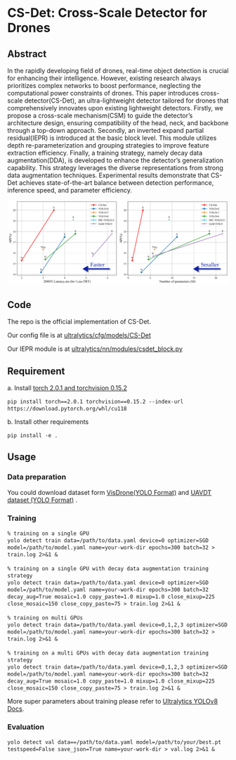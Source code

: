 # CS-Det: Cross-Scale Detector for Drones



## Abstract

In the rapidly developing field of drones, real-time object detection is crucial for enhancing their intelligence. However, existing research always prioritizes complex networks to boost performance, neglecting the computational power constraints of drones. This paper introduces cross-scale detector(CS-Det), an ultra-lightweight detector tailored for drones that comprehensively innovates upon existing lightweight detectors. Firstly, we propose a cross-scale mechanism(CSM) to guide the detector’s architecture design, ensuring compatibility of the head, neck, and backbone through a top-down approach. Secondly, an inverted expand partial residual(IEPR) is introduced at the basic block level. This module utilizes depth re-parameterization and grouping strategies to improve feature extraction efficiency. Finally, a training strategy, namely decay data augmentation(DDA), is developed to enhance the detector’s generalization capability. This strategy leverages the diverse representations from strong data augmentation techniques. Experimental results demonstrate that CS-Det achieves state-of-the-art balance between detection performance, inference speed, and parameter efficiency.

![AP-Latency_houzhui_00](fig/result.jpeg)



## Code

The repo is the official implementation of CS-Det.

Our config file is at [ultralytics/cfg/models/CS-Det](ultralytics/cfg/models/CS-Det)

Our IEPR module is at [ultralytics/nn/modules/csdet_block.py](ultralytics/nn/modules/csdet_block.py)



## Requirement

a. Install [torch 2.0.1 and torchvision 0.15.2](https://pytorch.org/)

```shell
pip install torch==2.0.1 torchvision==0.15.2 --index-url https://download.pytorch.org/whl/cu118
```

b. Install other requirements

```shell
pip install -e .
```



## Usage

### Data preparation

You could download dataset form [VisDrone(YOLO Format)](https://pan.baidu.com/s/1xWKSZrib3FEBM8R9yY-2Rw?pwd=ry6x ) and [UAVDT dataset (YOLO Format)](https://pan.baidu.com/s/14PREuNKf0gVQFjdKUJV-TA?pwd=sf4x) .


### Training

```shell
% training on a single GPU  
yolo detect train data=/path/to/data.yaml device=0 optimizer=SGD model=/path/to/model.yaml name=your-work-dir epochs=300 batch=32 > train.log 2>&1 &

% training on a single GPU with decay data augmentation training strategy
yolo detect train data=/path/to/data.yaml device=0 optimizer=SGD model=/path/to/model.yaml name=your-work-dir epochs=300 batch=32 decay_aug=True mosaic=1.0 copy_paste=1.0 mixup=1.0 close_mixup=225 close_mosaic=150 close_copy_paste=75 > train.log 2>&1 & 

% training on multi GPUs
yolo detect train data=/path/to/data.yaml device=0,1,2,3 optimizer=SGD model=/path/to/model.yaml name=your-work-dir epochs=300 batch=32 > train.log 2>&1 & 

% training on a multi GPUs with decay data augmentation training strategy
yolo detect train data=/path/to/data.yaml device=0,1,2,3 optimizer=SGD model=/path/to/model.yaml name=your-work-dir epochs=300 batch=32 decay_aug=True mosaic=1.0 copy_paste=1.0 mixup=1.0 close_mixup=225 close_mosaic=150 close_copy_paste=75 > train.log 2>&1 & 
```

More super parameters about training please refer to  [Ultralytics YOLOv8 Docs](https://docs.ultralytics.com/).

### Evaluation

```shell
yolo detect val data==/path/to/data.yaml model=/path/to/your/best.pt testspeed=False save_json=True name=your-work-dir > val.log 2>&1 &
```

